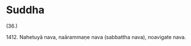 

# Suddha







(36.)

1412\. Nahetuyā nava, naārammaṇe nava (sabbattha nava), noavigate nava.



